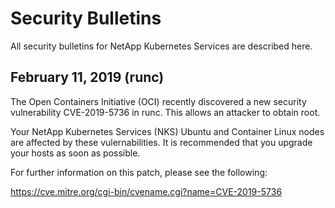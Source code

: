 # Security Bulletins

All security bulletins for NetApp Kubernetes Services are described here. 

## February 11, 2019 (runc)

The Open Containers Initiative (OCI) recently discovered a new security vulnerability CVE-2019-5736 in runc. This allows an attacker to obtain root.

Your NetApp Kubernetes Services (NKS) Ubuntu and Container Linux nodes are affected by these vulernabilities. It is recommended that you upgrade your hosts as soon as possible.

For further information on this patch, please see the following:

https://cve.mitre.org/cgi-bin/cvename.cgi?name=CVE-2019-5736
